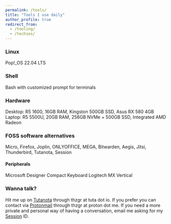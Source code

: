 ```yaml
---
permalink: /tools/
title: "Tools I use daily"
author_profile: true
redirect_from: 
  - /tooling/
  - /techies/
---
```


### Linux
Pop!_OS 22.04 LTS

### Shell
Bash with customized prompt for terminals

### Hardware
Desktop: R5 1600, 16GB RAM, Kingston 500GB SSD, Asus RX 580 4GB
Laptop: R5 5500U, 20GB RAM, 256GB NVMe + 500GB SSD, Integrated AMD Radeon

### FOSS software alternatives
Micro, Firefox, Joplin, ONLYOFFICE, MEGA, Bitwarden, Aegis, Jitsi, Thunderbird, Tutanota, Session

#### Peripherals
Microsoft Designer Compact Keyboard
Logitech MX Vertical

### Wanna talk?
Hit me up on [Tutanota](mailto:thzgr@tuta.io) through thzgr at tuta dot io.
If you prefer you can contact via [Protonmail](mailto:thzgr@proton.me) through thzgr at proton dot me.
If you need a more private and personal way of having a conversation, email me asking for my [Session](https://getsession.org/) ID.
